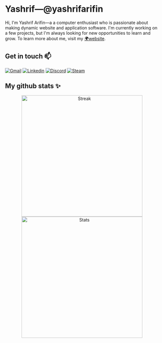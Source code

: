 # Yashrif&mdash;@yashrifarifin

Hi, I'm Yashrif Arifin&mdash;a a computer enthusiast who is passionate about making dynamic website and application software. I'm currently working on a few projects, but I'm always looking for new opportunities to learn and grow. To learn more about me, visit my [🌍website](https://yashrif.github.io).

## Get in touch 📫

[![Gmail](https://img.shields.io/badge/Gmail-D14836?style=for-the-badge&logo=gmail&logoColor=white)](mailto:yaswoccho@gmail.com)
[![Linkedin](https://img.shields.io/badge/linkedin-%230077B5.svg?style=for-the-badge&logo=linkedin)](https://www.linkedin.com/in/yashrif)
[![Discord](https://img.shields.io/badge/Discord-7289DA?style=for-the-badge&logo=discord&logoColor=white)](https://discord.com/users/Yashrif#4159)
[![Steam](https://img.shields.io/badge/Steam-1b2838?style=for-the-badge&logo=steam&logoColor=white)](https://steamcommunity.com/profiles/76561198175046383)

## My github stats ✨

<div align="center">
    <img width=396 style="margin: 0 8px" src="https://github-readme-streak-stats.herokuapp.com/?user=yashrif&theme=react&currStreakNum=FFFFFF&sideNums=FFFFFF&ring=36BCF7FF&background=0D1117&text_color=FFFFFF&icon_color=36BCF7FF&border=61dafb&hide_border=true" alt="Streak" />
    <img width=396 style="margin: 0 8px" src="https://github-readme-stats.vercel.app/api?username=yashrif&show_icons=true&theme=react&title_color=36BCF7FF&currStreakLabel=36BCF7FF&sideLabels=36BCF7FF&icon_color=36BCF7FF&bg_color=0D1117&text_color=FFFFFF&border_color=61dafb&hide_border=true&count_private=true&rank_icon=github&hide=issues" alt="Stats"/>
</div>

